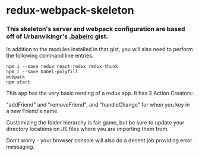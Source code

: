 # redux-webpack-skeleton

### This skeleton's server and webpack configuration are based off of Urbanvikingr's [.babelrc](https://gist.github.com/urbanvikingr/942cc9e0d331331a9dcebd5a6be99c6e) gist.

In addition to the modules installed in that gist, you will also need to perform the following command line entries.
```
npm i --save redux react-redux redux-thunk
npm i --save babel-polyfill
webpack
npm start
```
This app has the very basic rending of a redux app. It has 3 Action Creators:

"addFriend" and "removeFriend", and "handleChange" for when you key in a new Friend's name.

Customizing the folder hierarchy is fair game, but be sure to update your directory locations on JS files where you are importing them from.

Don't worry - your browser console will also do a decent job providing error messaging.
